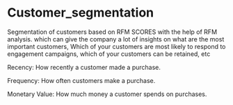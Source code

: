 # Customer_segmentation
Segmentation of customers based on RFM SCORES with the help of RFM analysis. 
which can give the company a lot of insights on what are the most important customers,
Which of your customers are most likely to respond to engagement campaigns, 
which of your customers can be retained, etc

Recency: How recently a customer made a purchase.

Frequency: How often customers make a purchase.

Monetary Value: How much money a customer spends on purchases.
